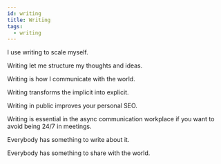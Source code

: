 ```yaml
---
id: writing
title: Writing
tags:
  - writing
---
```


I use writing to scale myself.

Writing let me structure my thoughts and ideas.

Writing is how I communicate with the world.

Writing transforms the implicit into explicit.

Writing in public improves your personal SEO.

Writing is essential in the async communication workplace if you want to avoid being 24/7 in meetings.

Everybody has something to write about it. 

Everybody has something to share with the world.

